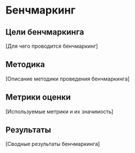 # Бенчмаркинг

## Цели бенчмаркинга
[Для чего проводится бенчмаркинг]

## Методика
[Описание методики проведения бенчмаркинга]

## Метрики оценки
[Используемые метрики и их значимость]

## Результаты
[Сводные результаты бенчмаркинга]